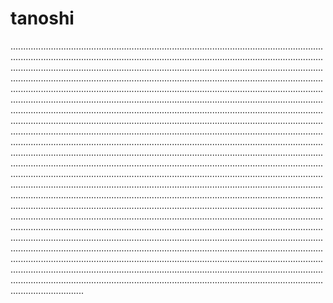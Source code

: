 # tanoshi

.................................................................................................................................................................................................................................................................................................................................................................................................................................................................................................................................................................................................................................................................................................................................................................................................................................................................................................................................................................................................................................................................................................................................................................................................................................................................................................................................................................................................................................................................................................................................................................................................................................................................................................................................................................................................................................................................................................................................................................................................................................................................................................................................................................................................................................................................................................................................................................................................................................................................................................................................................................................................................................................................................................................................................................................................................................................................................................................................................................................................
